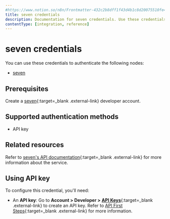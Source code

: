 ```yaml
---
#https://www.notion.so/n8n/Frontmatter-432c2b8dff1f43d4b1c8d20075510fe4
title: seven credentials
description: Documentation for seven credentials. Use these credentials to authenticate seven in n8n, a workflow automation platform.
contentType: [integration, reference]
---
```


# seven credentials

You can use these credentials to authenticate the following nodes:

- [seven](/integrations/builtin/app-nodes/n8n-nodes-base.sms77.md)

## Prerequisites

Create a [seven](https://www.seven.io/en){:target=_blank .external-link} developer account.

## Supported authentication methods

- API key

## Related resources

Refer to [seven's API documentation](https://docs.seven.io/en){:target=_blank .external-link} for more information about the service.

## Using API key

To configure this credential, you'll need:

- An **API key**: Go to **Account > Developer >** [**API Keys**](https://app.seven.io/developer#create-api-key){:target=_blank .external-link} to create an API key. Refer to [API First Steps](https://docs.seven.io/en/rest-api/first-steps){:target=_blank .external-link} for more information.

